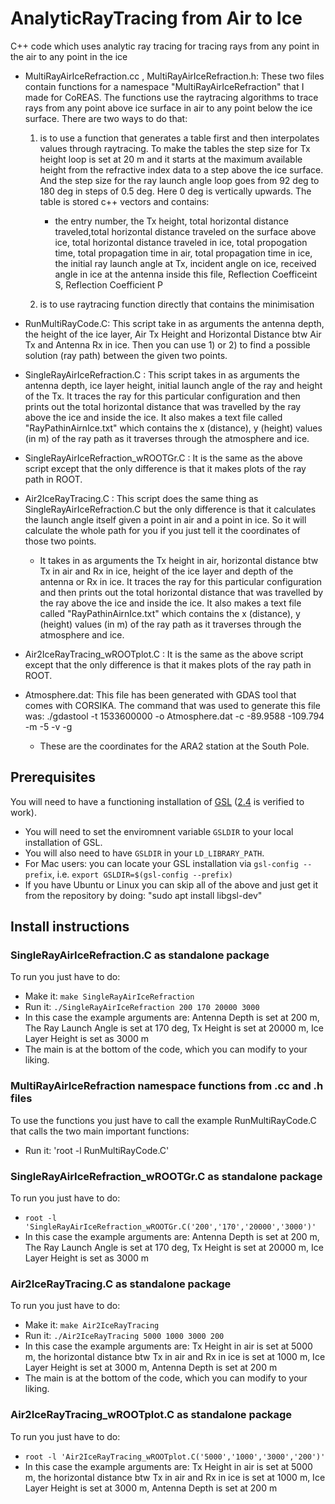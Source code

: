 # AnalyticRayTracing from Air to Ice
C++ code which uses analytic ray tracing for tracing rays from any point in the air to any point in the ice

- MultiRayAirIceRefraction.cc , MultiRayAirIceRefraction.h: These two files contain functions for a namespace "MultiRayAirIceRefraction" that I made for CoREAS. The functions use the raytracing algorithms to trace rays from any point above ice surface in air to any point below the ice surface. There are two ways to do that:
  1) is to use a function that generates a table first and then interpolates values through raytracing. To make the tables the step size for Tx height loop is set at 20 m and it starts at the maximum available height from the refractive index data to a step above the ice surface. And the step size for the ray launch angle loop goes from 92 deg to 180 deg in steps of 0.5 deg. Here 0 deg is vertically upwards. The table is stored c++ vectors and contains:
     - the entry number, the Tx height, total horizontal distance traveled,total horizontal distance traveled on the surface above ice, total horizontal distance traveled in ice, total propogation time, total propagation time in air, total propagation time in ice, the initial ray launch angle at Tx, incident angle on ice, received angle in ice at the antenna inside this file, Reflection Coefficeint S, Reflection Coefficient P

  2) is to use raytracing function directly that contains the minimisation

- RunMultiRayCode.C: This script take in as arguments the antenna depth, the height of the ice layer, Air Tx Height and Horizontal Distance btw Air Tx and Antenna Rx in ice. Then you can use 1) or 2) to find a possible solution (ray path) between the given two points.

- SingleRayAirIceRefraction.C : This script takes in as arguments the antenna depth, ice layer height, initial launch angle of the ray and height of the Tx. It traces the ray for this particular configuration and then prints out the total horizontal distance that was travelled by the ray above the ice and inside the ice. It also makes a text file called "RayPathinAirnIce.txt" which contains the x (distance), y (height) values (in m) of the ray path as it traverses through the atmosphere and ice.

- SingleRayAirIceRefraction_wROOTGr.C : It is the same as the above script except that the only difference is that it makes plots of the ray path in ROOT.

- Air2IceRayTracing.C : This script does the same thing as SingleRayAirIceRefraction.C but the only difference is that it calculates the launch angle itself given a point in air and a point in ice. So it will calculate the whole path for you if you just tell it the coordinates of those two points.

  - It takes in as arguments the Tx height in air, horizontal distance btw Tx in air and Rx in ice, height of the ice layer and depth of the antenna or Rx in ice. It traces the ray for this particular configuration and then prints out the total horizontal distance that was travelled by the ray above the ice and inside the ice. It also makes a text file called "RayPathinAirnIce.txt" which contains the x (distance), y (height) values (in m) of the ray path as it traverses through the atmosphere and ice.

- Air2IceRayTracing_wROOTplot.C : It is the same as the above script except that the only difference is that it makes plots of the ray path in ROOT.

- Atmosphere.dat: This file has been generated with GDAS tool that comes with CORSIKA. The command that was used to generate this file was: ./gdastool -t 1533600000 -o Atmosphere.dat -c -89.9588 -109.794 -m -5 -v -g

  - These are the coordinates for the ARA2 station at the South Pole.

## Prerequisites
You will need to have a functioning installation of [GSL](https://www.gnu.org/software/gsl/) ([2.4](https://ftp.gnu.org/gnu/gsl/gsl-2.4.tar.gz) is verified to work).
- You will need to set the enviromnent variable `GSLDIR` to your local installation of GSL.
- You will also need to have `GSLDIR` in your `LD_LIBRARY_PATH`.
- For Mac users: you can locate your GSL installation via `gsl-config --prefix`, i.e. `export GSLDIR=$(gsl-config --prefix)`
- If you have Ubuntu or Linux you can skip all of the above and just get it from the repository by doing: "sudo apt install libgsl-dev"

## Install instructions

### SingleRayAirIceRefraction.C as standalone package
To run you just have to do:
- Make it: `make SingleRayAirIceRefraction`
- Run it: `./SingleRayAirIceRefraction 200 170 20000 3000`
- In this case the example arguments are: Antenna Depth is set at 200 m, The Ray Launch Angle is set at 170 deg, Tx Height is set at 20000 m, Ice Layer Height is set as 3000 m
- The main is at the bottom of the code, which you can modify to your liking.

### MultiRayAirIceRefraction namespace functions from .cc and .h files
To use the functions you just have to call the example RunMultiRayCode.C that calls the two main important functions:
- Run it: 'root -l RunMultiRayCode.C'

### SingleRayAirIceRefraction_wROOTGr.C as standalone package
To run you just have to do:
- `root -l 'SingleRayAirIceRefraction_wROOTGr.C('200','170','20000','3000')'`
- In this case the example arguments are: Antenna Depth is set at 200 m, The Ray Launch Angle is set at 170 deg, Tx Height is set at 20000 m, Ice Layer Height is set as 3000 m

### Air2IceRayTracing.C as standalone package
To run you just have to do:
- Make it: `make Air2IceRayTracing`
- Run it: `./Air2IceRayTracing 5000 1000 3000 200`
- In this case the example arguments are: Tx Height in air is set at 5000 m, the horizontal distance btw Tx in air and Rx in ice is set at 1000 m, Ice Layer Height is set at 3000 m, Antenna Depth is set at 200 m
- The main is at the bottom of the code, which you can modify to your liking.

### Air2IceRayTracing_wROOTplot.C as standalone package
To run you just have to do:
- `root -l 'Air2IceRayTracing_wROOTplot.C('5000','1000','3000','200')'`
- In this case the example arguments are: Tx Height in air is set at 5000 m, the horizontal distance btw Tx in air and Rx in ice is set at 1000 m, Ice Layer Height is set at 3000 m, Antenna Depth is set at 200 m